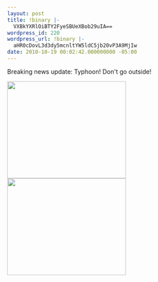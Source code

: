 ```yaml
---
layout: post
title: !binary |-
  VXBkYXRlOiBTY2FyeSBUeXBob29uIA==
wordpress_id: 220
wordpress_url: !binary |-
  aHR0cDovL3d3dy5mcnltYW5ldC5jb20vP3A9MjIw
date: 2010-10-19 00:02:42.000000000 -05:00
---
```

Breaking news update: Typhoon! Don't go outside!

<a href="http://www.frymanet.com/wp-content/uploads/2010/10/juan_1.png"><img class="alignleft size-full wp-image-221" title="juan_1" src="http://www.frymanet.com/wp-content/uploads/2010/10/juan_1.png" alt="" width="275" height="225" /></a><a href="http://www.frymanet.com/wp-content/uploads/2010/10/juan_21.png"><img class="alignleft size-full wp-image-223" title="juan_2" src="http://www.frymanet.com/wp-content/uploads/2010/10/juan_21.png" alt="" width="275" height="225" /></a>

<object width="425" height="344"><param name="movie" value="http://www.youtube.com/v/0a8t6_sqAXw?hl=en&fs=1"></param><param name="allowFullScreen" value="true"></param><param name="allowscriptaccess" value="always"></param><embed src="http://www.youtube.com/v/0a8t6_sqAXw?hl=en&fs=1" type="application/x-shockwave-flash" allowscriptaccess="always" allowfullscreen="true" width="425" height="344"></embed></object>
